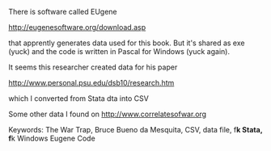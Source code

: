 
There is software called EUgene

http://eugenesoftware.org/download.asp

that apprently generates data used for this book. But it's shared as
exe (yuck) and the code is written in Pascal for Windows (yuck again).

It seems this researcher created data for his paper

http://www.personal.psu.edu/dsb10/research.htm

which I converted from Stata dta into CSV

Some other data I found on http://www.correlatesofwar.org

Keywords: The War Trap, Bruce Bueno da Mesquita, CSV, data file, f**k Stata, f**k Windows Eugene Code


